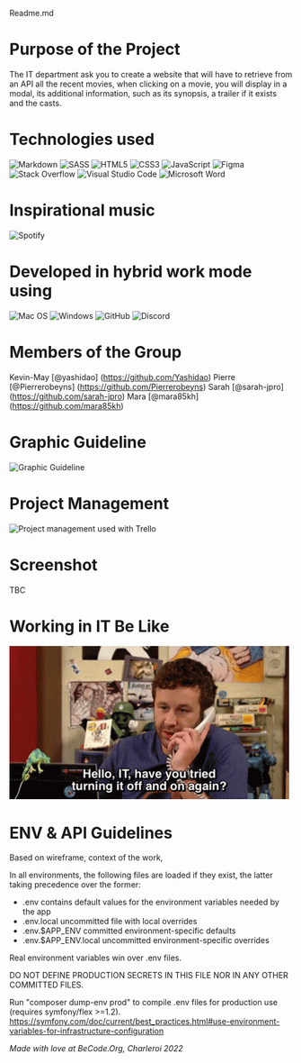 Readme.md

# Purpose of the Project #

The IT department ask you to create a website that will have to retrieve from an API all the recent movies, when clicking on a movie, you will display in a modal, its additional information, such as its synopsis, a trailer if it exists and the casts.

# Technologies used #

 ![Markdown](https://img.shields.io/badge/markdown-%23000000.svg?style=for-the-badge&logo=markdown&logoColor=white) ![SASS](https://img.shields.io/badge/SASS-hotpink.svg?style=for-the-badge&logo=SASS&logoColor=white) ![HTML5](https://img.shields.io/badge/html5-%23E34F26.svg?style=for-the-badge&logo=html5&logoColor=white) ![CSS3](https://img.shields.io/badge/css3-%231572B6.svg?style=for-the-badge&logo=css3&logoColor=white) ![JavaScript](https://img.shields.io/badge/javascript-%23323330.svg?style=for-the-badge&logo=javascript&logoColor=%23F7DF1E) ![Figma](https://img.shields.io/badge/figma-%23F24E1E.svg?style=for-the-badge&logo=figma&logoColor=white) ![Stack Overflow](https://img.shields.io/badge/-Stackoverflow-FE7A16?style=for-the-badge&logo=stack-overflow&logoColor=white) ![Visual Studio Code](https://img.shields.io/badge/Visual%20Studio%20Code-0078d7.svg?style=for-the-badge&logo=visual-studio-code&logoColor=white) ![Microsoft Word](https://img.shields.io/badge/Microsoft_Word-2B579A?style=for-the-badge&logo=microsoft-word&logoColor=white) 

# Inspirational music #

![Spotify](https://img.shields.io/badge/Spotify-1ED760?style=for-the-badge&logo=spotify&logoColor=white) 

 # Developed in hybrid work mode using #

 ![Mac OS](https://img.shields.io/badge/mac%20os-000000?style=for-the-badge&logo=macos&logoColor=F0F0F0) ![Windows](https://img.shields.io/badge/Windows-0078D6?style=for-the-badge&logo=windows&logoColor=white) ![GitHub](https://img.shields.io/badge/github-%23121011.svg?style=for-the-badge&logo=github&logoColor=white) ![Discord](https://img.shields.io/badge/%3CServer%3E-%237289DA.svg?style=for-the-badge&logo=discord&logoColor=white)

# Members of the Group #

Kevin-May [@yashidao] (https://github.com/Yashidao)
Pierre [@Pierrerobeyns] (https://github.com/Pierrerobeyns)
Sarah [@sarah-jpro] (https://github.com/sarah-jpro)
Mara [@mara85kh] (https://github.com/mara85kh)

# Graphic Guideline #

![Graphic Guideline](https://media.discordapp.net/attachments/960446517875970048/961566229552857118/Capture_decran_2022-04-07_a_11.58.17.png?width=2160&height=582)

# Project Management #

![Project management used with Trello](https://cdn.discordapp.com/attachments/960446517875970048/961550614616244254/Capture_decran_2022-04-07_a_10.53.45.png)

# Screenshot #

TBC

# Working in IT Be Like #

![](img/it-crowd-chris-o-dowd.gif)

# ENV & API Guidelines #

Based on wireframe, context of the work, 

In all environments, the following files are loaded if they exist,
the latter taking precedence over the former:

  * .env                contains default values for the environment variables needed by the app
  * .env.local          uncommitted file with local overrides
  * .env.$APP_ENV       committed environment-specific defaults
  * .env.$APP_ENV.local uncommitted environment-specific overrides

 Real environment variables win over .env files.

 DO NOT DEFINE PRODUCTION SECRETS IN THIS FILE NOR IN ANY OTHER COMMITTED FILES.

 Run "composer dump-env prod" to compile .env files for production use (requires symfony/flex >=1.2).
 https://symfony.com/doc/current/best_practices.html#use-environment-variables-for-infrastructure-configuration



*Made with love at BeCode.Org, Charleroi 2022*